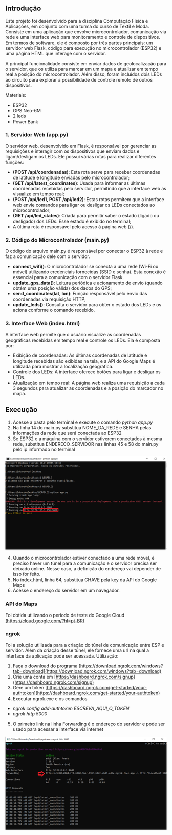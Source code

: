 ## Introdução
Este projeto foi desenvolvido para a disciplina Computação Física e Aplicações, em conjunto com uma turma do curso de Textil e Moda. Consiste em uma aplicação que envolve microcontrolador, comunicação via rede e 
uma interface web para monitoramento e controle de dispositivos. Em termos de software, ele é composto por três partes principais: um servidor web Flask, código para execução no microcontrolador (ESP32) e uma 
página HTML que interage com o servidor.

A principal funcionalidade consiste em enviar dados de geolocalização para o servidor, que os utiliza para marcar em um mapa e atualizar em tempo real a posição do microcontrolador. Além disso, foram incluídos 
dois LEDs ao circuito para explorar a possibilidade de controle remoto de outros dispositivos.


Materiais:
- ESP32
- GPS Neo-6M
- 2 leds
- Power Bank
	  

### 1. Servidor Web (app.py)
O servidor web, desenvolvido em Flask, é responsável por gerenciar as requisições e interagir com os dispositivos que enviam dados e ligam/desligam os LEDs. Ele possui várias rotas para realizar diferentes funções:

  - **(POST /api/coordenadas)**: Esta rota serve para receber coordenadas de latitude e longitude enviadas pelo microcontrolador; 
  - **(GET /api/latest_coordinates)**: Usada para informar as últimas coordenadas recebidas pelo servidor, permitindo que a interface web as visualize em tempo real;
  - **(POST /api/led1, POST /api/led2)**: Estas rotas permitem que a interface web envie comandos para ligar ou desligar os LEDs conectados ao microcontrolador;
  - **(GET /api/led_states)**: Criada para permitir saber o estado (ligado ou desligado) dos LEDs. Esse estado é exibido no terminal;
  - A última rota é responsável pelo acesso à página web (/).

### 2. Código do Microcontrolador (main.py)
O código do arquivo main.py é responsável por conectar o ESP32 à rede e faz a comunicação dele com o servidor.

  - **connect_wifi()**: O microcontrolador se conecta a uma rede (Wi-Fi ou móvel) utilizando credenciais fornecidas (SSID e senha). Esta conexão é essencial para a comunicação com o servidor Flask.
  - **update_gps_data()**: Leitura periódica e acionamento de envio (quando obtém uma posição válida) dos dados do GPS;
  - **send_coordinates(lat, lon)**: Função responsável pelo envio das coordenadas via requisição HTTP;
  - **update_leds()**: Consulta o servidor para obter o estado dos LEDs e os aciona conforme o comando recebido.

### 3. Interface Web (index.html)
A interface web permite que o usuário visualize as coordenadas geográficas recebidas em tempo real e controle os LEDs. Ela é composta por:
  - Exibição de coordenadas: As últimas coordenadas de latitude e longitude recebidas são exibidas na tela, e a API do Google Maps é utilizada para mostrar a localização geográfica.
  - Controle dos LEDs: A interface oferece botões para ligar e desligar os LEDs.
  - Atualização em tempo real: A página web realiza uma requisição a cada 3 segundos para atualizar as coordenadas e a posição do marcador no mapa.

## Execução
1. Acesse a pasta pelo terminal e execute o comando _python app.py_
2. Na linha 14 do main.py substitua NOME_DA_REDE e SENHA pelas informações da rede que será conectada ao ESP32
3. Se ESP32 e a  máquina com o servidor estiverem conectados à mesma rede, substitua ENDERECO_SERVIDOR nas linhas 45 e 58 do main.py pelo ip informado no terminal

![IP](img/ip.png)

4. Quando o microcontrolador estiver conectado a uma rede móvel, é preciso haver um túnel para a comunicação e o servidor precisa ser deixado online. Nesse caso, a definição do endereço vai depender de isso for feito.
5. No index.html, linha 64, substitua CHAVE pela key da API do Google Maps
6. Acesse o endereço do servidor em um navegador.

### API do Maps
Foi obtida utilizando o período de teste do Google Cloud [(https://cloud.google.com/?hl=pt-BR)](https://cloud.google.com/?hl=pt-BR)

### ngrok
Foi a solução utilizada para a criação do túnel de comunicação entre ESP e servidor. Além da criação desse túnel, ele fornece uma url na qual a interface da aplicação pode ser acessada.
Utilização:
1. Faça o download do programa [https://download.ngrok.com/windows?tab=download](https://download.ngrok.com/windows?tab=download)
2. Crie uma conta em [https://dashboard.ngrok.com/signup](https://dashboard.ngrok.com/signup)
3. Gere um token [https://dashboard.ngrok.com/get-started/your-authtoken](https://dashboard.ngrok.com/get-started/your-authtoken)
4. Executar ngrok.exe e os comandos
  - _ngrok config add-authtoken ESCREVA_AQUI_O_TOKEN_
  - _ngrok http 5000_
5. O primeiro link na linha Forwarding é o endereço do servidor e pode ser usado para acessar a interface via internet

![ngrok](img/ngrok.png)


